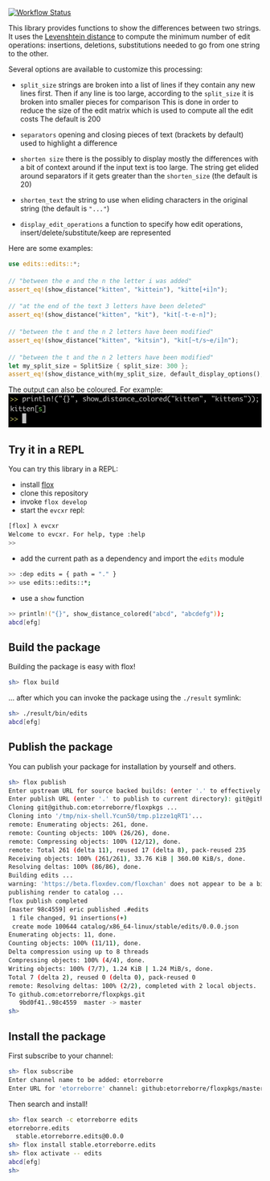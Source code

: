 [![Workflow Status](https://github.com/etorreborre/rust-edits/workflows/CI/badge.svg)](https://github.com/etorreborre/rust-edits/actions?query=workflow%3A%22CI%22)

This library provides functions to show the differences between two strings.
It uses the [Levenshtein distance](https://en.wikipedia.org/wiki/Levenshtein_distance) to compute
the minimum number of edit operations: insertions, deletions, substitutions needed to go from one string to the other.

Several options are available to customize this processing:

  - `split_size` strings are broken into a list of lines if they contain any new lines first.
     Then if any line is too large, according to the `split_size` it is broken into smaller pieces for comparison
     This is done in order to reduce the size of the edit matrix which is used to compute all the edit costs
     The default is 200

  - `separators` opening and closing pieces of text (brackets by default) used to highlight a difference

  - `shorten size` there is the possibly to display mostly the differences with a bit of context around if the input text is too large.
      The string get elided around separators if it gets greater than the `shorten_size` (the default is 20)

  - `shorten_text` the string to use when eliding characters in the original string (the default is `"..."`)

  - `display_edit_operations` a function to specify how edit operations, insert/delete/substitute/keep are represented

 Here are some examples:
```rust
use edits::edits::*;

// "between the e and the n the letter i was added"
assert_eq!(show_distance("kitten", "kittein"), "kitte[+i]n");

// "at the end of the text 3 letters have been deleted"
assert_eq!(show_distance("kitten", "kit"), "kit[-t-e-n]");

// "between the t and the n 2 letters have been modified"
assert_eq!(show_distance("kitten", "kitsin"), "kit[~t/s~e/i]n");

// "between the t and the n 2 letters have been modified"
let my_split_size = SplitSize { split_size: 300 };
assert_eq!(show_distance_with(my_split_size, default_display_options(), "kitten", "kitsin"), "kit[~t/s~e/i]n");
```

The output can also be coloured. For example:
<img src="doc/images/example.jpg" border="0"/>

## Try it in a REPL

You can try this library in a REPL:

 - install [flox](https://floxdev.com)
 - clone this repository
 - invoke `flox develop`
 - start the `evcxr` repl:
```sh
[flox] λ evcxr
Welcome to evcxr. For help, type :help
>>
```

 - add the current path as a dependency and import the `edits` module

```sh
>> :dep edits = { path = "." }
>> use edits::edits::*;
```

 - use a `show` function
```sh
>> println!("{}", show_distance_colored("abcd", "abcdefg"));
abcd[efg]
```

## Build the package

Building the package is easy with flox!
```sh
sh> flox build
```

... after which you can invoke the package using the `./result` symlink:
```sh
sh> ./result/bin/edits
abcd[efg]
```

## Publish the package

You can publish your package for installation by yourself and others.
```sh
sh> flox publish
Enter upstream URL for source backed builds: (enter '.' to effectively disable source builds on remote machines): git@github.com/etorreborre/rust-edits.git
Enter publish URL (enter '.' to publish to current directory): git@github.com:etorreborre/floxpkgs
Cloning git@github.com:etorreborre/floxpkgs ...
Cloning into '/tmp/nix-shell.Ycun50/tmp.p1zze1qRT1'...
remote: Enumerating objects: 261, done.
remote: Counting objects: 100% (26/26), done.
remote: Compressing objects: 100% (12/12), done.
remote: Total 261 (delta 11), reused 17 (delta 8), pack-reused 235
Receiving objects: 100% (261/261), 33.76 KiB | 360.00 KiB/s, done.
Resolving deltas: 100% (86/86), done.
Building edits ...
warning: 'https://beta.floxdev.com/floxchan' does not appear to be a binary cache
publishing render to catalog ...
flox publish completed
[master 98c4559] eric published .#edits
 1 file changed, 91 insertions(+)
 create mode 100644 catalog/x86_64-linux/stable/edits/0.0.0.json
Enumerating objects: 11, done.
Counting objects: 100% (11/11), done.
Delta compression using up to 8 threads
Compressing objects: 100% (4/4), done.
Writing objects: 100% (7/7), 1.24 KiB | 1.24 MiB/s, done.
Total 7 (delta 2), reused 0 (delta 0), pack-reused 0
remote: Resolving deltas: 100% (2/2), completed with 2 local objects.
To github.com:etorreborre/floxpkgs.git
   9bd0f41..98c4559  master -> master
sh>
```

## Install the package

First subscribe to your channel:
```sh
sh> flox subscribe
Enter channel name to be added: etorreborre
Enter URL for 'etorreborre' channel: github:etorreborre/floxpkgs/master
```

Then search and install!
```sh
sh> flox search -c etorreborre edits
etorreborre.edits
  stable.etorreborre.edits@0.0.0
sh> flox install stable.etorreborre.edits
sh> flox activate -- edits
abcd[efg]
sh>
```
